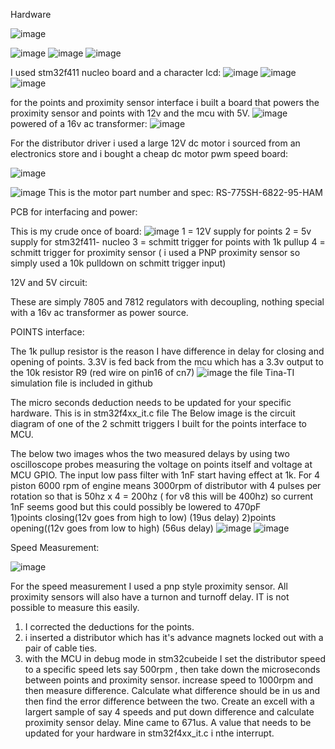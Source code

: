 Hardware

![image](https://github.com/user-attachments/assets/cea0655e-7683-48be-b5c2-96d9c097034d)


![image](https://github.com/user-attachments/assets/ce4469fe-b1db-429f-a48f-a878a1d803ef)
![image](https://github.com/user-attachments/assets/0909a491-ca2e-4023-896a-16d8b014632a)
![image](https://github.com/user-attachments/assets/6b1ae60a-d72f-4034-9aa6-4acac7d012d2)


I used stm32f411 nucleo board and a character lcd:
![image](https://github.com/user-attachments/assets/c65e0417-3a71-48db-bb72-a7c83f936e37)
![image](https://github.com/user-attachments/assets/915cf96d-f381-4560-9495-160557e13bb0)
![image](https://github.com/user-attachments/assets/a7268f2f-a2d6-4b14-8484-b9bf71961566)

for the points and proximity sensor interface i built a board that powers the proximity sensor and points with 12v and the mcu with 5V.
![image](https://github.com/user-attachments/assets/f62c0905-bfe8-4c84-9b9c-2a8c74f44577)
powered of a 16v ac transformer:
![image](https://github.com/user-attachments/assets/d8339739-5ed2-4d72-b4c6-4fcc5358a072)

For the distributor driver i used a large 12V dc motor i sourced from an electronics store and i bought a cheap dc motor pwm speed board:

![image](https://github.com/user-attachments/assets/e83b3b0c-8bdf-45b2-a924-4913151f5804)

![image](https://github.com/user-attachments/assets/13d6d6a0-b40e-453e-b0b2-c9b42efe25d5)
This is the motor part number and spec: RS-775SH-6822-95-HAM

PCB for interfacing and power:

This is my crude once of board:
![image](https://github.com/user-attachments/assets/645505f0-8238-4e27-9d5c-9db93b0ab700)
1 =  12V supply for points
2 =  5v supply for stm32f411- nucleo
3 =  schmitt trigger for points with 1k pullup
4 = schmitt trigger for proximity sensor ( i used a PNP proximity sensor so simply used a 10k pulldown on schmitt trigger input)

12V and 5V circuit:

These are simply 7805 and 7812 regulators with decoupling, nothing special with a 16v ac transformer as power source.



POINTS interface:

The 1k pullup resistor is the reason I have difference in delay for closing and opening of points.
3.3V is fed back from the mcu which has a 3.3v output to the 10k resistor R9 (red wire on pin16 of cn7) 
![image](https://github.com/user-attachments/assets/1a0a98ae-d4c2-481f-9e5d-3b58170fc05f)
the file Tina-TI simulation file is included in github

The micro seconds deduction needs to be updated for your specific hardware. This is in stm32f4xx_it.c file
The Below image is the circuit diagram of one of the 2 schmitt triggers I built for the points interface to MCU.

The below two images whos the two measured delays by using two oscilloscope probes measuring the voltage on points itself and voltage at MCU GPIO.
The input low pass filter with 1nF start having effect at 1k. For 4 piston 6000 rpm of engine means 3000rpm of distributor with 4 pulses per rotation so that is 50hz x 4 = 200hz ( for v8 this will be 400hz) so current 1nF seems good but this could possibly be lowered to 470pF   
1)points closing(12v goes from high to low) (19us delay)
2)points opening((12v goes from low to high) (56us delay)
![image](https://github.com/user-attachments/assets/e53566c9-9fa6-48b2-8ce8-a940e7ff64ad)
![image](https://github.com/user-attachments/assets/b82b5c30-7f15-4ffd-af0a-8d6c1c22f29f)


Speed Measurement:

![image](https://github.com/user-attachments/assets/a907b33f-bb90-4003-9fa5-493cbf09c9ef)

For the speed measurement I used a pnp style proximity sensor. All proximity sensors will also have a turnon and turnoff delay.
IT is not possible to measure this easily.
1) I corrected the deductions for the points.
2) i inserted a distributor which has it's advance magnets locked out with a pair of cable ties.
3) with the MCU in debug mode in stm32cubeide I set the distributor speed to a specific speed lets say 500rpm , then take down the microseconds between points and proximity sensor.
 increase speed to 1000rpm and then measure difference. Calculate what difference should be in us and then find the error difference between the two. Create an excell with a largert sample of say 4 speeds and put down difference and calculate proximity sensor delay. Mine came to 671us. A value that needs to be updated for your hardware in stm32f4xx_it.c i nthe interrupt.










